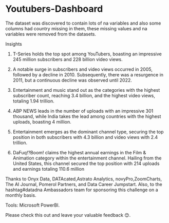 # Youtubers-Dashboard


The dataset was discovered to contain lots of na variables and also some columns had country missing in them, these missing values and na variables were removed from the datasets.

Insights

1. T-Series holds the top spot among YouTubers, boasting an impressive 245 million subscribers and 228 billion video views.

2. A notable surge in subscribers and video views occurred in 2005, followed by a decline in 2010. Subsequently, there was a resurgence in 2011, but a continuous decline was observed until 2022.

3. Entertainment and music stand out as the categories with the highest subscriber count, reaching 3.4 billion, and the highest video views, totaling 1.94 trillion.

4. ABP NEWS leads in the number of uploads with an impressive 301 thousand, while India takes the lead among countries with the highest uploads, boasting 4 million.

5. Entertainment emerges as the dominant channel type, securing the top position in both subscribers with 4.3 billion and video views with 2.4 trillion.

6. DaFuq!?Boom! claims the highest annual earnings in the Film & Animation category within the entertainment channel. Hailing from the United States, this channel secured the top position with 214 uploads and earnings totaling 110.6 million

Thanks to Onyx Data, DATAcated,Astrato Analytics, novyPro,ZoomCharts, The AI Journal, Pomerol Partners, and Data Career Jumpstart.
Also, to the hashtag#datadna Ambassadors team for sponsoring this challenge on a monthly basis.

Tools: Microsoft PowerBI.

Please check this out and leave your valuable feedback 😊.
